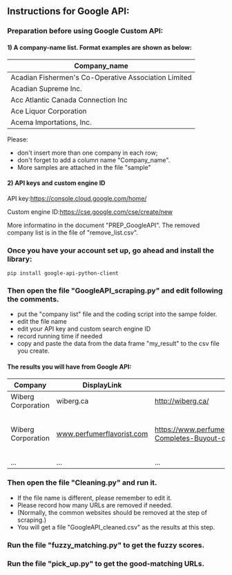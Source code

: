 
## Instructions for Google API:


### Preparation before using Google Custom API:


#### 1) A company-name list. Format examples are shown as below:

| Company_name |
| ------------ |
| Acadian Fishermen's Co-Operative Association Limited |
| Acadian Supreme Inc. |
| Acc Atlantic Canada Connection Inc |
| Ace Liquor Corporation |
| Acema Importations, Inc. |
		
Please: 
- don't insert more than one company in each row; 
- don't forget to add a column name "Company_name". 
- More samples are attached in the file "sample"


#### 2) API keys and custom engine ID

API key:https://console.cloud.google.com/home/

Custom engine ID:https://cse.google.com/cse/create/new

More informatino in the document "PREP_GoogleAPI". The removed company list is in the file of "remove_list.csv".


### Once you have your account set up, go ahead and install the library:

```
pip install google-api-python-client
```

### Then open the file "GoogleAPI_scraping.py" and edit following the comments.

- put the "company list" file and the coding script into the sampe folder. 
- edit the file name
- edit your API key and custom search engine ID
- record running time if needed
- copy and paste the data from the data frame "my_result" to the csv file you create.

#### The results you will have from Google API:

| Company | DisplayLink | Website | Title |
| ------- | ----------- | ------- | ----- |
| Wiberg Corporation | wiberg.ca | http://wiberg.ca/ | Wiberg Corporation |
| Wiberg Corporation | www.perfumerflavorist.com | https://www.perfumerflavorist.com/networking/news/company/IFF-Completes-Buyout-of-Wiberg-Corporation--510758411.html | IFF Completes Buyout of Wiberg Corporation |
| ... | ... | ... | ... |

### Then open the file "Cleaning.py" and run it.

- If the file name is different, please remember to edit it. 
- Please record how many URLs are removed if needed. 
- (Normally, the common websites should be removed at the step of scraping.) 
- You will get a file "GoogleAPI_cleaned.csv" as the results at this step.

### Run the file "fuzzy_matching.py" to get the fuzzy scores.

### Run the file "pick_up.py" to get the good-matching URLs.


			




